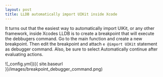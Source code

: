 ```yaml
---
layout: post
title: LLDB automatically import UIKit inside Xcode 
---
```


It turns out that the easiest way to automatically import UIKit, or any other framework, inside Xcodes LLDB is to create a breakpoint that will execute the debbugers command. Go to the main function and create a new breakpoint. Then edit the breakpoint and attach `e @import UIKit` statement as debugger command. Also, be sure to select Automatically continue after evaluating actions.

![_config.yml]({{ site.baseurl }}/images/breakpoint_debugger_command.png)
